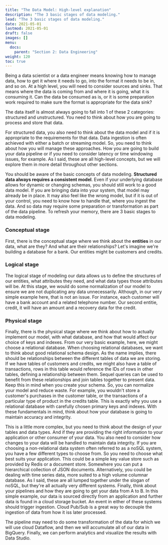 ```yaml
---
title: "The Data Model: High-level explanation"
description: "The 3 basic stages of data modeling."
lead: "The 3 basic stages of data modeling."
date: 2021-05-01
lastmod: 2021-05-01
draft: false
images: []
menu:
  docs:
    parent: "Section 2: Data Engineering"
weight: 120
toc: true
---
```


Being a data scientist or a data engineer means knowing how to manage data, how to get it where it needs to go, into the format it needs to be in, and so on. At a high level, you will need to consider sources and sinks. That means where the data is coming from and where it is going, what it is consuming it. Can the data be consumed as is, or it is some preparation work required to make sure the format is appropriate for the data sink?

The data itself is almost always going to fall into 1 of these 2 categories: structured and unstructured. You need to think about how you are going to process and store that data. 

For structured data, you also need to think about the data model and if it is appropriate to the requirements for that data. Data ingestion is often achieved with either a batch or streaming model. So, you need to think about how you will manage these approaches. How you are going to build your data pipeline or if you need to consider latency or time windowing issues, for example. As I said, these are all high-level concepts, but we will explore them in more detail throughout other sections.

You should be aware of the basic concepts of data modeling. **Structured data always requires a consistent model**. Even if your underlying database allows for dynamic or changing schemas, you should still work to a good data model. If you are bringing data into your system, that model may already be in place. It may also feel like the wrong model, but if it is out of your control, you need to know how to handle that, where you ingest the data. And so data may require some preparation or transformation as part of the data pipeline. To refresh your memory, there are 3 basic stages to data modeling. 

### Conceptual stage
First, there is the conceptual stage where we think about the **entities** in our data, what are they? And what are their relationships? Let's imagine we're building a database for a bank. Our entities might be customers and credits. 

### Logical stage
The logical stage of modeling our data allows us to define the structures of our entities, what attributes they need, and what data types those attributes will be. At this stage, we would do some normalization of our model to ensure we are not duplicating any data unnecessarily. Although, in our very simple example here, that is not an issue. For instance, each customer will have a bank account and a related telephone number. Our second entitie, credit, it will have an amount and a recovery data for the credit.

### Physical stage
Finally, there is the physical stage where we think about how to actually implement our model, with what database, and how that would affect our choice of keys and indexes. From our very basic example, here, we might choose a relational database. When choosing relational databases, we want to think about good relational schema design. As the name implies, there should be relationships between the different tables of data we are storing. If we have tables of customers and credits, we might also have a table of transactions, rows in this table would reference the IDs of rows in other tables, defining a relationship between them. Sequel queries can be used to benefit from these relationships and join tables together to present data. Keep this in mind when you create your schema. So, you can normalize your model and reduce waste. For example, you wouldn't store a customer's purchases in the customer table, or the transactions of a particular type of product in the credits table. This is exactly why you use a relational database with carefully chosen primary keys and indexes. With these fundamentals in mind, think about how your database is going to maintain accuracy and integrity. 

This is a little more complex, but you need to think about the design of your tables and data types. And if they are providing the right information to your application or other consumer of your data. You also need to consider how changes to your data will be handled to maintain data integrity. If you are choosing a non-relational data system often referred to as a noSQL system, you have a few different types to choose from. So you need to choose what best suits your application. This could be a simple key value store such as provided by Redis or a document store. Somewhere you can put a hierarchical collection of JSON documents. Alternatively, you could be dealing with time series data, more suited to a high volume columnar database. As I said, these are all lumped together under the slogan of noSQL, but they're all actually very different systems. Finally, think about your pipelines and how they are going to get your data from A to B. In this simple example, our data is sourced directly from an application and further data is found in a cloud storage bucket. An event in either of these systems should trigger ingestion. Cloud Pub/Sub is a great way to decouple the ingestion of data from how it iss later processed. 

The pipeline may need to do some transformation of the data for which we will use cloud Dataflow, and then we will accumulate all of our data in BigQuery. Finally, we can perform analytics and visualize the results with Data Studio.











